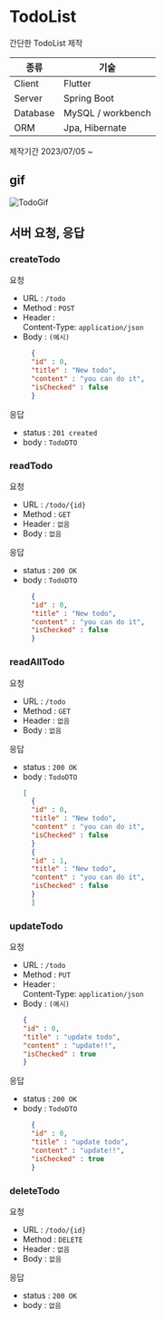 # TodoList


간단한 TodoList 제작  


| 종류     | 기술              |
| -------- | ----------------- |
| Client   | Flutter           |
| Server   | Spring Boot       |
| Database | MySQL / workbench |
|ORM|Jpa, Hibernate|

제작기간 2023/07/05 ~

## gif

![TodoGif](https://github.com/changuii/TodoList/assets/122252160/ad4d532a-7c39-4cc4-ac72-742993ab82ca)


## 서버 요청, 응답

### createTodo

요청  
- URL : `/todo`
- Method : `POST`
- Header :  
        Content-Type: `application/json`
- Body : `(예시)`
  ```json
    {
    "id" : 0,
    "title" : "New todo",
    "content" : "you can do it",
    "isChecked" : false
    }
  ```

응답
- status : `201 created`
- body : `TodoDTO`


### readTodo

요청  
- URL : `/todo/{id}`
- Method : `GET`
- Header : `없음`
- Body : `없음`

응답
- status : `200 OK`
- body : `TodoDTO`  
  ```json
    {
    "id" : 0,
    "title" : "New todo",
    "content" : "you can do it",
    "isChecked" : false
    }
  ```


### readAllTodo

요청  
- URL : `/todo`
- Method : `GET`
- Header : `없음`
- Body : `없음`

응답
- status : `200 OK`
- body : `TodoDTO`  
  ```json
  [
    {
    "id" : 0,
    "title" : "New todo",
    "content" : "you can do it",
    "isChecked" : false
    }
    {
    "id" : 1,
    "title" : "New todo",
    "content" : "you can do it",
    "isChecked" : false
    }
    ]
  ```


### updateTodo

요청  
- URL : `/todo`
- Method : `PUT`
- Header :  
  Content-Type: `application/json`
- Body : `(예시)`
    ```json
    {
    "id" : 0,
    "title" : "update todo",
    "content" : "update!!",
    "isChecked" : true
    }
  ```

응답
- status : `200 OK`
- body : `TodoDTO`  
  ```json
    {
    "id" : 0,
    "title" : "update todo",
    "content" : "update!!",
    "isChecked" : true
    }
  ```


### deleteTodo

요청  
- URL : `/todo/{id}`
- Method : `DELETE`
- Header : `없음`
- Body : `없음`

응답
- status : `200 OK`
- body : `없음`




